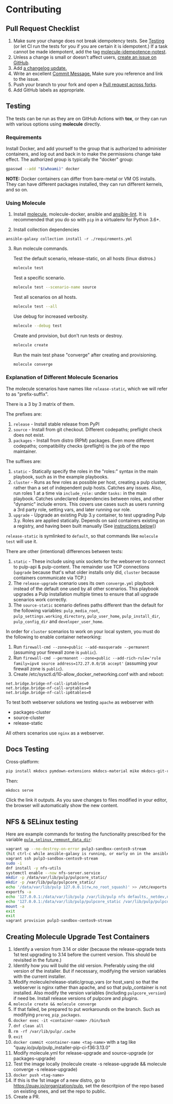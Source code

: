 Contributing
============

Pull Request Checklist
------------------------
1. Make sure your change does not break idempotency tests. See [Testing](#Testing)
(or let CI run the tests for you if you are certain it is idempotent.)
If a task cannot be made idempotent, add the tag [molecule-idempotence-notest](https://github.com/ansible-community/molecule/issues/816#issuecomment-573319053).
2. Unless a change is small or doesn't affect users, [create an issue on GitHub](https://github.com/pulp/pulp_installer/issues).
3. Add [a changelog update.](https://docs.pulpproject.org/contributing/git.html#changelog-update)
4. Write an excellent [Commit Message.](https://docs.pulpproject.org/contributing/git.html#commit-message)
Make sure you reference and link to the issue.
5. Push your branch to your fork and open a [Pull request across forks](https://help.github.com/articles/creating-a-pull-request-from-a-fork/).
6. Add GitHub labels as appropriate.

Testing
-------

The tests can be run as they are on GitHub Actions with **tox**, or they can run with various options
using **molecule** directly.

### Requirements

Install Docker, and add yourself to the group that is authorized to
administer containers, and log out and back in to make the permissions change
take effect. The authorized group is typically the "docker" group:

```bash
gpasswd --add "$(whoami)" docker
```

**NOTE:** Docker containers can differ from bare-metal or VM OS installs.
They can have different packages installed, they can run different kernels,
and so on.

### Using Molecule

1. Install [molecule](https://molecule.readthedocs.io/en/latest/),
molecule-docker, ansible
and [ansible-lint](https://docs.ansible.com/ansible-lint/).
It is recommended that you do so with `pip` in a virtualenv for Python 3.6+.

2. Install collection dependencies

`ansible-galaxy collection install -r ./requirements.yml`

3. Run molecule commands.

   Test the default scenario, release-static, on all hosts (linux distros.)
   ```bash
   molecule test
   ```

   Test a specific scenario.
   ```bash
   molecule test --scenario-name source
   ```

   Test all scenarios on all hosts.
   ```bash
   molecule test --all
   ```

   Use debug for increased verbosity.
   ```bash
   molecule --debug test
   ```

   Create and provision, but don't run tests or destroy.
   ```bash
   molecule create

   ```
   Run the main test phase "converge" after creating and provisioning.
   ```bash
   molecule converge
   ```

### Explanation of Different Molecule Scenarios

The molecule scenarios have names like `release-static`, which we will refer to as
"prefix-suffix".

There is a 3 by 3 matrix of them.

The prefixes are:

1. `release` - Install stable release from PyPI
1. `source` - Install from git checkout. Different codepaths; preflight check does not exist.
1. `packages` - Install from distro (RPM) packages. Even more different codepaths; compatibility
   checks (preflight) is the job of the repo maintainer.

The suffixes are:

1. `static` - Statically specify the roles in the "roles:" syntax in the main playbook, such as in
   the example playbooks.
1. `cluster` - Runs as few roles as possible per host, creating a pulp cluster, rather than
   a set of independent pulp hosts. Catches any issues.
   Also, run roles 1 at a time via `include_role:` under `tasks:` in the main playbook.
   Catches undeclared dependencies between roles, and other "dynamic" include errors. This covers use
   cases such as users running a 3rd party role, setting vars, and later running our role.
1. `upgrade` - Upgrade an existing Pulp 3.y container, to test upgrading Pulp 3.y. Roles are applied
   statically. Depends on said containers existing on a registry, and having been built manually
   (See [instructions below)](#creating-molecule-upgrade-test-containers))

`release-static` is symlinked to `default`, so that commands like `molecule test` will use it.

There are other (intentional) differences between tests:

1. `static` - These include using unix sockets for the webserver to connect to pulp-api
   & pulp-content. The remainder use TCP connections (`upgrade` because that's what older installs
   only did, `cluster` because containers communicate via TCP.)
1. The `release-upgrade` scenario uses its own `converge.yml` playbook instead of the default one
   used by all other scenarios. This playbook upgrades a Pulp installation multiple times to ensure
   that all upgrade scenarios work correctly.
1. The `source-static` scenario defines paths different than the default for the following variables:
   `pulp_media_root`, `pulp_settings.working_directory`, `pulp_user_home`, `pulp_install_dir`,
   `pulp_config_dir` and `developer_user_home`.

In order for `cluster` scenarios to work on your local system, you must do the following to enable
container networking:
1. Run `firewall-cmd --zone=public --add-masquerade --permanent` (assuming your firewall zone is
   `public`).
1. Run
   `firewall-cmd --permanent --zone=public --add-rich-rule='rule family=ipv4 source address=172.27.0.0/16 accept'`
   (assuming your firewall zone is `public`).
1. Create /etc/sysctl.d/10-allow_docker_networking.conf with and reboot:
```
net.bridge.bridge-nf-call-iptables=0
net.bridge.bridge-nf-call-arptables=0
net.bridge.bridge-nf-call-ip6tables=0
```

To test both webserver solutions we testing `apache` as webserver with

* packages-cluster
* source-cluster
* release-static

All others scenarios use `nginx` as a webserver.

Docs Testing
------------

Cross-platform:
```bash
pip install mkdocs pymdown-extensions mkdocs-material mike mkdocs-git-revision-date-plugin
```

Then:
```bash
mkdocs serve
```
Click the link it outputs. As you save changes to files modified in your editor,
the browser will automatically show the new content.

NFS & SELinux testing
---------------------
Here are example commands for testing the functionality prescribed for the variable
[`pulp_selinux_remount_data_dir`](helper_roles/pulp_common):
```bash
vagrant up --no-destroy-on-error pulp3-sandbox-centos9-stream
(hit ctrl-c while ansible-galaxy is running, or early on in the ansible run)
vagrant ssh pulp3-sandbox-centos9-stream
sudo -i
dnf install -y nfs-utils
systemctl enable --now nfs-server.service
mkdir -p /data/var/lib/pulp/pulpcore_static/
mkdir -p /var/lib/pulp/pulpcore_static/
echo '/data/var/lib/pulp 127.0.0.1(rw,no_root_squash)' >> /etc/exports
exportfs -a
echo '127.0.0.1:/data/var/lib/pulp /var/lib/pulp nfs defaults,_netdev,nosharecache 0 0' >> /etc/fstab
echo '127.0.0.1:/data/var/lib/pulp/pulpcore_static /var/lib/pulp/pulpcore_static,nosharecache nfs defaults,_netdev,context="system_u:object_r:httpd_sys_content_rw_t:s0" 0 0' >> /etc/fstab
mount -a
exit
exit
vagrant provision pulp3-sandbox-centos9-stream
```


Creating Molecule Upgrade Test Containers
-----------------------------------------

1. Identify a version from 3.14 or older (because the release-upgrade tests 1st test upgrading to
   3.14 before the current version. This should be revisited in the future.)
2. Identify how you will build the old version. Preferably using the old version of the installer.
   But if necessary, modifying the version variables with the current installer.
3. Modify molecule/release-static/group_vars (or host_vars) so that the webserver is nginx rather
   than apache, and so that pulp_container is not installed. Also modify the version variables
   (including `pulpcore_version`) if need be. Install release versions of pulpcore and plugins.
4. `molecule create && molecule converge`
5. If that failed, be prepared to put workarounds on the branch. Such as modifying `prereq_pip_packages`.
5. `docker exec -it <container-name> /bin/bash`
6. `dnf clean all`
7. `rm -rf /var/lib/pulp/.cache`
8. `exit`
9. `docker commit <container-name <tag-name>` with a tag like
   "quay.io/pulp/pulp_installer-pip-ci-f36:3.13.0"
10. Modify molecule.yml for release-upgrade and source-upgrade (or packages-upgrade)
11. Test the image locally (molecule create -s release-upgrade && molecule converge -s release-upgrade)
12. `docker push <tag-name>`
13. If this is the 1st image of a new distro, go to https://quay.io/organization/pulp, set the descritpion
    of the repo based on existing ones, and set the repo to public.
14. Create a PR.
